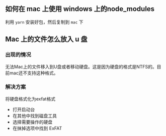 

## 如何在 mac 上使用 windows 上的node_modules

利用 `yarn` 安装好包，然后复制到 `mac` 下



## Mac 上的文件怎么放入 u 盘

### 出现的情况

无法Mac上的文件移入到U盘或者移动硬盘。这是因为硬盘的格式是NTFS的。目前mac还不支持这种格式。

### 解决方案

将硬盘格式化为exfat格式

+ 打开启动台
+ 在其他中找到磁盘工具
+ 选择需要操作的硬盘
+ 在抹掉选项中找到 ExFAT

